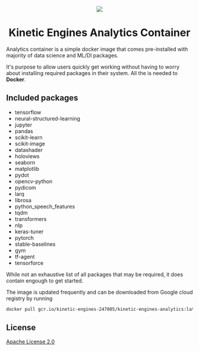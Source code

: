 <div align="center">
  <img src="https://kineticengines.co.ke/assets/images/logo-dark.png">
  <h1>Kinetic Engines Analytics Container</h1>
</div>


Analytics container is a simple docker image that comes pre-installed with majority of data science and 
ML/Dl packages. 

It's purpose to allow users quickly get working without having to worry about installing required packages in 
their system. All the is needed to **Docker**.

## Included packages

- tensorflow
- neural-structured-learning
- jupyter
- pandas
- scikit-learn
- scikit-image
- datashader
- holoviews
- seaborn
- matplotlib
- pydot
- opencv-python
- pydicom
- larq
- librosa
- python_speech_features
- tqdm
- transformers
- nlp
- keras-tuner
- pytorch
- stable-baselines
- gym
- tf-agent
- tensorforce


While not an exhaustive list of all packages that may be required, it does contain engough to get started. 

The image is updated frequently and can be downloaded from Google cloud registry by running

```sh
docker pull gcr.io/kinetic-engines-247005/kinetic-engines-analytics:latest 
```

## License

[Apache License 2.0](LICENSE)